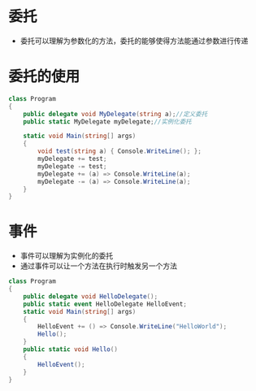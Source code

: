# 委托

* 委托可以理解为参数化的方法，委托的能够使得方法能通过参数进行传递

# 委托的使用

```csharp
class Program
{
    public delegate void MyDelegate(string a);//定义委托
    public static MyDelegate myDelegate;//实例化委托

    static void Main(string[] args)
    {
        void test(string a) { Console.WriteLine(); };
        myDelegate += test;
        myDelegate -= test;
        myDelegate += (a) => Console.WriteLine(a);
        myDelegate -= (a) => Console.WriteLine(a);
    }
}
```

# 事件

* 事件可以理解为实例化的委托
* 通过事件可以让一个方法在执行时触发另一个方法

```csharp
class Program
{
    public delegate void HelloDelegate();
    public static event HelloDelegate HelloEvent;
    static void Main(string[] args)
    {
        HelloEvent += () => Console.WriteLine("HelloWorld");
        Hello();
    }
    public static void Hello() 
    {
        HelloEvent();
    }
}
```